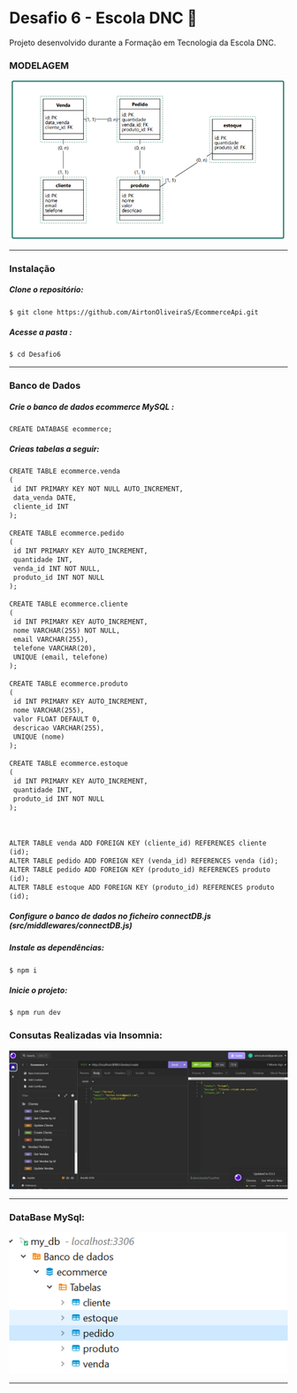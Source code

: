 # Desafio 6 - Escola DNC 🧠
Projeto desenvolvido durante a  Formação em Tecnologia da Escola DNC.

### MODELAGEM

![image](https://github.com/AirtonOliveiraS/EcommerceApi/blob/main/public/logic_model.png)

---

### Instalação

##### Clone o repositório:
```sh
$ git clone https://github.com/AirtonOliveiraS/EcommerceApi.git
```

##### Acesse a pasta :
```sh
$ cd Desafio6
```

---

### Banco de Dados
##### Crie o banco de dados ecommerce MySQL :
```mysql
CREATE DATABASE ecommerce;

```

##### Crieas tabelas a seguir:

```mysql
CREATE TABLE ecommerce.venda 
( 
 id INT PRIMARY KEY NOT NULL AUTO_INCREMENT,  
 data_venda DATE,  
 cliente_id INT  
);

CREATE TABLE ecommerce.pedido 
( 
 id INT PRIMARY KEY AUTO_INCREMENT,  
 quantidade INT,  
 venda_id INT NOT NULL,  
 produto_id INT NOT NULL  
);

CREATE TABLE ecommerce.cliente 
( 
 id INT PRIMARY KEY AUTO_INCREMENT,  
 nome VARCHAR(255) NOT NULL,  
 email VARCHAR(255),  
 telefone VARCHAR(20),  
 UNIQUE (email, telefone)
); 

CREATE TABLE ecommerce.produto 
( 
 id INT PRIMARY KEY AUTO_INCREMENT,  
 nome VARCHAR(255),  
 valor FLOAT DEFAULT 0,  
 descricao VARCHAR(255),  
 UNIQUE (nome)
); 

CREATE TABLE ecommerce.estoque 
( 
 id INT PRIMARY KEY AUTO_INCREMENT,  
 quantidade INT,  
 produto_id INT NOT NULL  
); 



ALTER TABLE venda ADD FOREIGN KEY (cliente_id) REFERENCES cliente (id);
ALTER TABLE pedido ADD FOREIGN KEY (venda_id) REFERENCES venda (id);
ALTER TABLE pedido ADD FOREIGN KEY (produto_id) REFERENCES produto (id);
ALTER TABLE estoque ADD FOREIGN KEY (produto_id) REFERENCES produto (id);

```


##### Configure o banco de dados no ficheiro connectDB.js (src/middlewares/connectDB.js)


##### Instale as dependências:
```sh
$ npm i
```

##### Inicie o projeto:
```sh
$ npm run dev
```

### Consutas Realizadas via Insomnia:

![image](https://github.com/AirtonOliveiraS/EcommerceApi/blob/main/public/consultas_insomnia.png)

---

### DataBase MySql:


![image](https://github.com/AirtonOliveiraS/EcommerceApi/blob/main/public/database.png)

---















